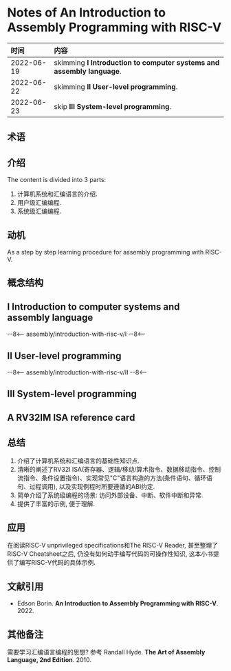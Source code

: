 # Notes of **An Introduction to Assembly Programming with RISC-V**


| 时间       | 内容                                                                   |
| :--------- | :--------------------------------------------------------------------- |
| 2022-06-19 | skimming **I Introduction to computer systems and assembly language**. |
| 2022-06-22 | skimming **II User-level programming**. |
| 2022-06-23 | skip **III System-level programming**. |

## 术语

<!-- 记录阅读过程中出现的关键字及其简单的解释. -->

## 介绍

<!-- 描述书籍阐述观点的来源、拟解决的关键性问题和采用的方法论等. -->

The content is divided into 3 parts:

1. 计算机系统和汇编语言的介绍.
2. 用户级汇编编程.
3. 系统级汇编编程.

## 动机

<!-- 描述阅读书籍的动机, 要达到什么目的等. -->

As a step by step learning procedure for assembly programming with RISC-V.

## 概念结构

<!-- 描述书籍的行文结构, 核心主题和子主题的内容结构和关系. -->

## I Introduction to computer systems and assembly language

--8<--
assembly/introduction-with-risc-v/I
--8<--

## II User-level programming 

--8<--
assembly/introduction-with-risc-v/II
--8<--

## III System-level programming 

<!--
--8<--
assembly/introduction-with-risc-v/III
--8<--
-->

## A RV32IM ISA reference card 

## 总结

<!-- 概要记录书籍中如何解决关键性问题的. -->

1. 介绍了计算机系统和汇编语言的基础性知识点.
2. 清晰的阐述了RV32I ISA(寄存器、逻辑/移动/算术指令、数据移动指令、控制流指令、条件设置指令)、实现常见"C"语言构造的方法(条件语句、循环语句、过程调用), 以及实现例程时所要遵循的ABI约定.
3. 简单介绍了系统级编程的场景: 访问外部设备、中断、软件中断和异常.
4. 提供了丰富的示例, 便于理解.

## 应用

<!-- 记录如何使用书籍中方法论解决你自己的问题. -->

在阅读RISC-V unprivileged specifications和The RISC-V Reader, 甚至整理了RISC-V Cheatsheet之后, 仍没有如何动手编写代码的可操作性知识, 这本小书提供了编写RISC-V代码的具体示例.

## 文献引用

<!-- 记录相关的和进一步阅读资料: 文献、网页链接等. -->

- Edson Borin. **An Introduction to Assembly Programming with RISC-V**. 2022.

## 其他备注

需要学习汇编语言编程的思想? 参考 Randall Hyde. **The Art of Assembly Language, 2nd Edition**. 2010.